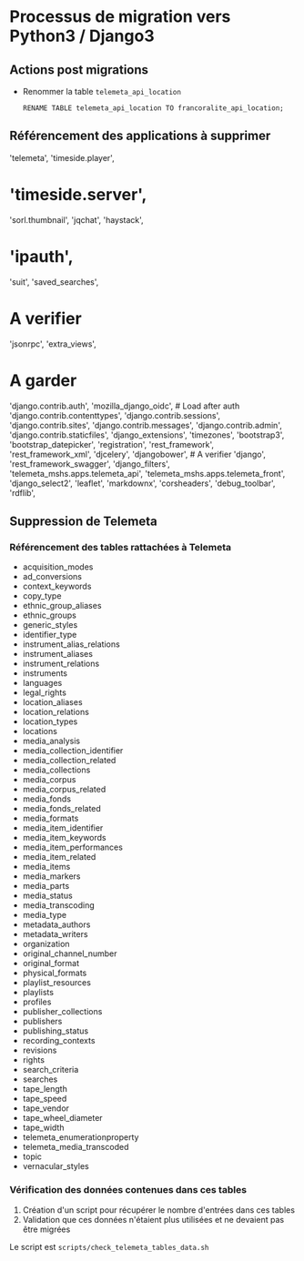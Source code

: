 # Processus de migration vers Python3 / Django3

## Actions post migrations

* Renommer la table `telemeta_api_location`

    ```
    RENAME TABLE telemeta_api_location TO francoralite_api_location;
    ```

## Référencement des applications à supprimer

'telemeta',
'timeside.player',
# 'timeside.server',
'sorl.thumbnail',
'jqchat',
'haystack',
# 'ipauth',
'suit',
'saved_searches',



# A verifier
'jsonrpc',
'extra_views',



# A garder
'django.contrib.auth',
'mozilla_django_oidc',  # Load after auth
'django.contrib.contenttypes',
'django.contrib.sessions',
'django.contrib.sites',
'django.contrib.messages',
'django.contrib.admin',
'django.contrib.staticfiles',
'django_extensions',
'timezones',
'bootstrap3',
'bootstrap_datepicker',
'registration',
'rest_framework',
'rest_framework_xml',
'djcelery',
'djangobower', # A verifier
'django',
'rest_framework_swagger',
'django_filters',
'telemeta_mshs.apps.telemeta_api',
'telemeta_mshs.apps.telemeta_front',
'django_select2',
'leaflet',
'markdownx',
'corsheaders',
'debug_toolbar',
'rdflib',


## Suppression de Telemeta

### Référencement des tables rattachées à Telemeta

* acquisition_modes
* ad_conversions
* context_keywords
* copy_type
* ethnic_group_aliases
* ethnic_groups
* generic_styles
* identifier_type
* instrument_alias_relations
* instrument_aliases
* instrument_relations
* instruments
* languages
* legal_rights
* location_aliases
* location_relations
* location_types
* locations
* media_analysis
* media_collection_identifier
* media_collection_related
* media_collections
* media_corpus
* media_corpus_related
* media_fonds
* media_fonds_related
* media_formats
* media_item_identifier
* media_item_keywords
* media_item_performances
* media_item_related
* media_items
* media_markers
* media_parts
* media_status
* media_transcoding
* media_type
* metadata_authors
* metadata_writers
* organization
* original_channel_number
* original_format
* physical_formats
* playlist_resources
* playlists
* profiles
* publisher_collections
* publishers
* publishing_status
* recording_contexts
* revisions
* rights
* search_criteria
* searches
* tape_length
* tape_speed
* tape_vendor
* tape_wheel_diameter
* tape_width
* telemeta_enumerationproperty
* telemeta_media_transcoded
* topic
* vernacular_styles

### Vérification des données contenues dans ces tables

1. Création d'un script pour récupérer le nombre d'entrées dans ces tables
2. Validation que ces données n'étaient plus utilisées et ne devaient pas être migrées

Le script est `scripts/check_telemeta_tables_data.sh`
